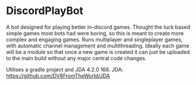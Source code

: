 # DiscordPlayBot
A bot designed for playing better in-discord games. Thought the luck based simple games most bots had were boring, so this is meant to create more complex and engaging games. Runs multiplayer and singleplayer games, with automatic channel management and multithreading. Ideally each game will be a module so that once a new game is created it can just be uploaded to the main build without any major central code changes.

Utilises a gradle project and JDA 4.2.0 168.
JDA: https://github.com/DV8FromTheWorld/JDA
